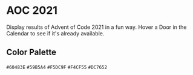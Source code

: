 # AOC 2021

Display results of Advent of Code 2021 in a fun way.
Hover a Door in the Calendar to see if it's already available.


## Color Palette

`#60483E`
`#59B5A4`
`#F5DC9F`
`#F4CF55`
`#DC7652`